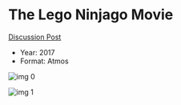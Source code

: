 # The Lego Ninjago Movie

[Discussion Post](https://www.avsforum.com/threads/bass-eq-for-filtered-movies.2995212/post-56865590)

* Year: 2017
* Format: Atmos

![img 0](https://fanart.tv/fanart/movies/274862/moviethumb/ninjago-5a44bc9a2aabe.jpg)

![img 1](https://i.imgur.com/ROy8kTU.png)

